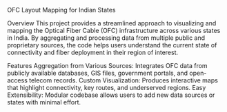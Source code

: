 OFC Layout Mapping for Indian States

Overview
This project provides a streamlined approach to visualizing and mapping the Optical Fiber Cable (OFC) infrastructure across various states in India. By aggregating and processing data from multiple public and proprietary sources, the code helps users understand the current state of connectivity and fiber deployment in their region of interest.

Features
Aggregation from Various Sources: Integrates OFC data from publicly available databases, GIS files, government portals, and open-access telecom records.
Custom Visualization: Produces interactive maps that highlight connectivity, key routes, and underserved regions.
Easy Extensibility: Modular codebase allows users to add new data sources or states with minimal effort.

